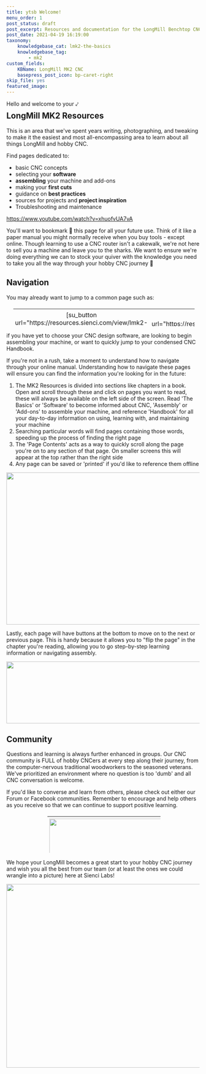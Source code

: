 ```yaml
---
title: ytsb Welcome!
menu_order: 1
post_status: draft
post_excerpt: Resources and documentation for the LongMill Benchtop CNC. You will find info about routers, software, assembly, end mills - everything you need to get started.
post_date: 2021-04-19 16:19:00
taxonomy:
    knowledgebase_cat: lmk2-the-basics
    knowledgebase_tag:
        - mk2
custom_fields:
    KBName: LongMill MK2 CNC
    basepress_post_icon: bp-caret-right
skip_file: yes
featured_image: 
---
```


<p style="margin-bottom: -20px;">Hello and welcome to your ⤦</p>

## LongMill MK2 Resources

This is an area that we've spent years writing, photographing, and tweaking to make it the easiest and most all-encompassing area to learn about all things LongMill and hobby CNC.

Find pages dedicated to:

- basic CNC concepts
- selecting your **software**
- **assembling** your machine and add-ons
- making your **first cuts**
- guidance on **best practices**
- sources for projects and **project inspiration**
- Troubleshooting and maintenance

https://www.youtube.com/watch?v=xhuofvUA7vA

You'll want to bookmark 🔖 this page for all your future use. Think of it like a paper manual you might normally receive when you buy tools - except online. Though learning to use a CNC router isn't a cakewalk, we're not here to sell you a machine and leave you to the sharks. We want to ensure we're doing everything we can to stock your quiver with the knowledge you need to take you all the way through your hobby CNC journey 🙂

## Navigation

You may already want to jump to a common page such as:

<table class="community-table" style="height: 50px; width: 95%; margin-left: auto; margin-right: auto; text-align: center; border-collapse: collapse; table-layout: fixed; padding: 5px !important; border: none !important;">
<tbody>
<tr>
<td style="text-align: center; padding: 5px; border: none;">[su_button url="https://resources.sienci.com/view/lmk2-software-explained/" style="flat" size="8" radius="3" background="var(--sl-blue)" color="#FFFFFF" center="yes"]💻 Software[/su_button]</td>
<td style="text-align: center; padding: 5px; border: none;">[su_button url="https://resources.sienci.com/view/lm-unboxing/" style="flat" size="8" radius="3" background="var(--sl-blue)" color="#FFFFFF" center="yes"]🔧 Assembly[/su_button]</td>
<td style="text-align: center; padding: 5px; border: none;">[su_button url="https://resources.sienci.com/view/lmk2-know-your-cnc/" style="flat" size="8" radius="3" background="var(--sl-blue)" color="#FFFFFF" center="yes"]📔 Handbook[/su_button]</td>
</tr>
</tbody>
</table>

if you have yet to choose your CNC design software, are looking to begin assembling your machine, or want to quickly jump to your condensed CNC Handbook.

If you're not in a rush, take a moment to understand how to navigate through your online manual. Understanding how to navigate these pages will ensure you can find the information you're looking for in the future:

1. The MK2 Resources is divided into sections like chapters in a book. Open and scroll through these and click on pages you want to read, these will always be available on the left side of the screen. Read 'The Basics' or 'Software' to become informed about CNC, 'Assembly' or 'Add-ons' to assemble your machine, and reference 'Handbook' for all your day-to-day information on using, learning with, and maintaining your machine
1. Searching particular words will find pages containing those words, speeding up the process of finding the right page
1. The 'Page Contents' acts as a way to quickly scroll along the page you're on to any section of that page. On smaller screens this will appear at the top rather than the right side
1. Any page can be saved or 'printed' if you'd like to reference them offline

<img class="size-medium wp-image-3058 aligncenter" src="https://resources.sienci.com/wp-content/uploads/2022/03/Resources-Navigation-ann-850x396.png" alt="" width="850" height="396" />

Lastly, each page will have buttons at the bottom to move on to the next or previous page. This is handy because it allows you to "flip the page" in the chapter you're reading, allowing you to go step-by-step learning information or navigating assembly.

<img class="size-medium wp-image-3089 aligncenter" src="https://resources.sienci.com/wp-content/uploads/2022/03/Resources-Navigation-2-850x161.png" alt="" width="850" height="161" />

<h2>Community</h2>

Questions and learning is always further enhanced in groups. Our CNC community is FULL of hobby CNCers at every step along their journey, from the computer-nervous traditional woodworkers to the seasoned veterans. We've prioritized an environment where no question is too 'dumb' and all CNC conversation is welcome.

If you'd like to converse and learn from others, please check out either our Forum or Facebook communities. Remember to encourage and help others as you receive so that we can continue to support positive learning.

<table class="community-table" style="height: 100px; width: 95%; margin-left: auto; margin-right: auto; text-align: center; border-collapse: collapse; table-layout: fixed; max-width: 300px; padding: 5px !important; border: none !important;">
<tbody>
<tr>
<td style="text-align: center; padding: 5px; border: none;"><a href="https://forum.sienci.com/" target="_blank" rel="noopener"><img class="flie alignnone wp-image-1439 size-full" src="https://resources.sienci.com/wp-content/uploads/2021/06/Icon2-scaled-1.jpg" alt="" width="600" height="600" /></a></td>
<td style="text-align: center; padding: 5px; border: none;"><a href="https://www.facebook.com/groups/mill.one/" target="_blank" rel="noopener"><img class="flie alignnone wp-image-1438 size-full" src="https://resources.sienci.com/wp-content/uploads/2021/06/Icon1-scaled-1.jpg" alt="" width="600" height="600" /></a></td>
</tr>
<tr>
<td style="text-align: center; padding: 5px; border: none;"><strong>Community Forum</strong></td>
<td style="text-align: center; padding: 5px; border: none;"><strong>Facebook Group</strong></td>
</tr>
</tbody>
</table>

We hope your LongMill becomes a great start to your hobby CNC journey and wish you all the best from our team (or at least the ones we could wrangle into a picture) here at Sienci Labs!

<img class="size-medium wp-image-3106 aligncenter" src="https://resources.sienci.com/wp-content/uploads/2022/03/Team-shot-850x478.jpg" alt="" width="850" height="478" />
